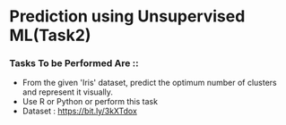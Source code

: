 # Prediction using Unsupervised ML(Task2)
### Tasks To be Performed Are ::

* From the given 'Iris' dataset, predict the optimum number of clusters
and represent it visually.
* Use R or Python or perform this task
* Dataset : https://bit.ly/3kXTdox
